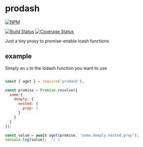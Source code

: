 # prodash

[![NPM](https://nodei.co/npm/prodash.png?compact=true)](https://nodei.co/npm/prodash/)

[![Build Status](https://travis-ci.org/monteslu/prodash.svg?branch=master)](https://travis-ci.org/monteslu/prodash) [![Coverage Status](https://coveralls.io/repos/monteslu/prodash/badge.svg?branch=master)](https://coveralls.io/r/monteslu/prodash?branch=master)


Just a tiny proxy to promise-enable loash functions

## example

Simply an `a` to the lodash function you want to use

```javascript

const { aget } = require('prodash');

const promise = Promise.resolve({
  some:{
    deeply: {
      nested: {
        prop: 1
      }
    }
  }
});

const value = await aget(promise, 'some.deeply.nested.prop');
console.log(value);  // 1

```
